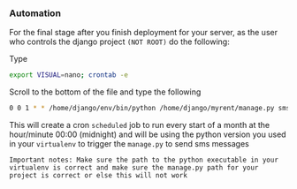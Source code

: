 ### Automation

For the final stage after you finish deployment for your server, as the user who controls the django project `(NOT ROOT)` do the following:

Type

```bash
export VISUAL=nano; crontab -e
```

Scroll to the bottom of the file and type the following

```bash
0 0 1 * * /home/django/env/bin/python /home/django/myrent/manage.py smser
```

This will create a cron `scheduled` job to run every start of a month at the hour/minute 00:00 (midnight) and will be using the python version you used in your `virtualenv` to trigger the `manage.py` to send sms messages

`Important notes: Make sure the path to the python executable in your virtualenv is correct and make sure the manage.py path for your project is correct or else this will not work`
